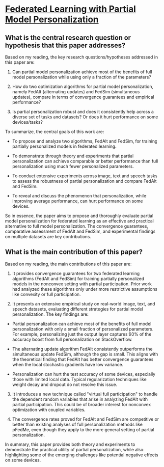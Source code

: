 # [Federated Learning with Partial Model Personalization](https://arxiv.org/abs/2204.03809v2)

## What is the central research question or hypothesis that this paper addresses?

 Based on my reading, the key research questions/hypotheses addressed in this paper are:

1. Can partial model personalization achieve most of the benefits of full model personalization while using only a fraction of the parameters?

2. How do two optimization algorithms for partial model personalization, namely FedAlt (alternating updates) and FedSim (simultaneous updates), compare in terms of convergence guarantees and empirical performance? 

3. Is partial personalization robust and does it consistently help across a diverse set of tasks and datasets? Or does it hurt performance on some devices/tasks?

To summarize, the central goals of this work are:

- To propose and analyze two algorithms, FedAlt and FedSim, for training partially personalized models in federated learning. 

- To demonstrate through theory and experiments that partial personalization can achieve comparable or better performance than full personalization using much fewer personalized parameters.

- To conduct extensive experiments across image, text and speech tasks to assess the robustness of partial personalization and compare FedAlt and FedSim.

- To reveal and discuss the phenomenon that personalization, while improving average performance, can hurt performance on some devices.

So in essence, the paper aims to propose and thoroughly evaluate partial model personalization for federated learning as an effective and practical alternative to full model personalization. The convergence guarantees, comparative assessment of FedAlt and FedSim, and experimental findings on multiple datasets are key contributions.


## What is the main contribution of this paper?

 Based on my reading, the main contributions of this paper are:

1. It provides convergence guarantees for two federated learning algorithms (FedAlt and FedSim) for training partially personalized models in the nonconvex setting with partial participation. Prior work had analyzed these algorithms only under more restrictive assumptions like convexity or full participation. 

2. It presents an extensive empirical study on real-world image, text, and speech datasets, evaluating different strategies for partial model personalization. The key findings are:

- Partial personalization can achieve most of the benefits of full model personalization with only a small fraction of personalized parameters. For example, personalizing just the output layer captures 90% of the accuracy boost from full personalization on StackOverflow.

- The alternating update algorithm FedAlt consistently outperforms the simultaneous update FedSim, although the gap is small. This aligns with the theoretical finding that FedAlt has better convergence guarantees when the local stochastic gradients have low variance.

- Personalization can hurt the test accuracy of some devices, especially those with limited local data. Typical regularization techniques like weight decay and dropout do not resolve this issue.

3. It introduces a new technique called "virtual full participation" to handle the dependent random variables that arise in analyzing FedAlt with partial participation. This could be of broader interest for nonconvex optimization with coupled variables.

4. The convergence rates proved for FedAlt and FedSim are competitive or better than existing analyses of full personalization methods like pFedMe, even though they apply to the more general setting of partial personalization.

In summary, this paper provides both theory and experiments to demonstrate the practical utility of partial personalization, while also highlighting some of the emerging challenges like potential negative effects on some devices.
